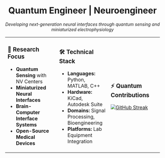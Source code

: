 <div align="center">

# Quantum Engineer | Neuroengineer

*Developing next-generation neural interfaces through quantum sensing and miniaturized electrophysiology*



<table>
<tr>
<td width="33%">

### 🔬 Research Focus
- **Quantum Sensing** with NV Centers
- **Miniaturized Neural Interfaces**
- **Brain-Computer Interface Systems**
- **Open-Source Medical Devices**

</td>
<td width="33%">

### 🛠️ Technical Stack
- **Languages:** Python, MATLAB, C++
- **Hardware:** KiCad, Autodesk Suite
- **Domains:** Signal Processing, Bioengineering
- **Platforms:** Lab Equipment Integration

</td>
<td width="33%">

### ⚡ Quantum Contributions
[![GitHub Streak](https://streak-stats.demolab.com?user=abasalt00&theme=default&hide_border=true&background=FFFFFF&stroke=2563EB&ring=3B82F6&fire=2563EB&currStreakNum=374151&sideNums=374151&currStreakLabel=2563EB&sideLabels=374151&dates=374151)](https://git.io/streak-stats)

</td>
</tr>
</table>


